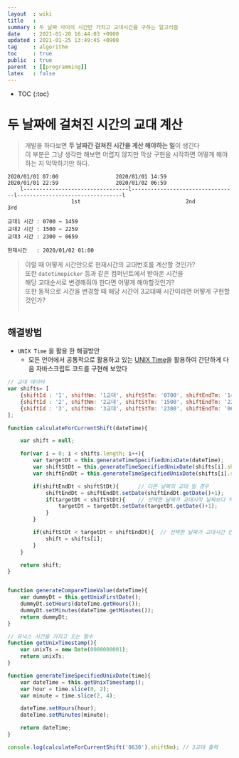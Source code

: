```yaml
---
layout  : wiki
title   : 
summary : 두 날짜 사이의 시간만 가지고 교대시간을 구하는 알고리즘
date    : 2021-01-20 16:44:03 +0900
updated : 2021-01-25 13:49:45 +0900
tag     : algorithm
toc     : true
public  : true
parent  : [[programming]]
latex   : false
---
```

* TOC
{:toc}

# 두 날짜에 걸쳐진 시간의 교대 계산


> 개발을 하다보면 **두 날짜간 걸쳐진 시간을 계산 해야하는 일**이 생긴다 <br>
> 이 부분은 그냥 생각만 해보면 어렵지 않지만 막상 구현을 시작하면 어떻게 해야하는 지 막막하기만 하다.

```
2020/01/01 07:00                  2020/01/01 14:59                  2020/01/01 22:59                  2020/01/02 06:59
    l---------------------------------l---------------------------------l---------------------------------l
                    1st                                 2nd                                3rd
```
```
교대1 시간 : 0700 ~ 1459
교대2 시간 : 1500 ~ 2259
교대3 시간 : 2300 ~ 0659

현재시간   : 2020/01/02 01:00
```

> 이럴 때 어떻게 시간만으로 현재시간의 교대번호를 계산할 것인가?<br>
> 또한 `datetimepicker` 등과 같은 컴퍼넌트에서 받아온 시간을 <br>
> 해당 교대순서로 변경해줘야 한다면 어떻게 해야할것인가?<br>
> 또한 동적으로 시간을 변경할 때 해당 시간이 3교대째 시간이라면 어떻게 구현할 것인가?<br>
><br>


## 해결방법

* `UNIX Time` 을 활용 한 해결방안
  * 모든 언어에서 공통적으로 활용하고 있는 [UNIX Time][unix_wiki_link]을 활용하여 간단하게 다음 자바스크립트 코드를 구현해 보았다

```javascript
// 교대 데이터
var shifts= [
    {shiftId : '1', shiftNm: '1교대', shiftStTm: '0700', shiftEndTm: '1459'},
    {shiftId : '2', shiftNm: '2교대', shiftStTm: '1500', shiftEndTm: '2259'},
    {shiftId : '3', shiftNm: '3교대', shiftStTm: '2300', shiftEndTm: '0659'}
];

function calculateForCurrentShift(dateTime){

    var shift = null;

    for(var i = 0; i < shifts.length; i++){
        var targetDt = this.generateTimeSpecifiedUnixDate(dateTime);
        var shiftStDt = this.generateTimeSpecifiedUnixDate(shifts[i].shiftStTm);
        var shiftEndDt = this.generateTimeSpecifiedUnixDate(shifts[i].shiftEndTm);

        if(shiftEndDt < shiftStDt){      // 다른 날짜의 교대 일 경우
            shiftEndDt = shiftEndDt.setDate(shiftEndDt.getDate()+1);
            if(targetDt < shiftStDt){    // 선택한 날짜가 교대시작 날짜보다 작을경우
                targetDt = targetDt.setDate(targetDt.getDate()+1);
            }
        }

        if(shiftStDt < targetDt < shiftEndDt){  // 선택한 날짜가 교대시간 안에 들어있는지 확인한다
            shift = shifts[i];
        }
    }

    return shift;
}


function generateCompareTimeValue(dateTime){
    var dummyDt = this.getUnixFirstDate();
    dummyDt.setHours(dateTime.getHours());
    dummyDt.setMinutes(dateTime.getMinutes());
    return dummyDt;
}

// 유닉스 시간을 가지고 오는 함수
function getUnixTimestamp(){
    var unixTs = new Date(0000000001);
    return unixTs;
}

function generateTimeSpecifiedUnixDate(time){
    var dateTime = this.getUnixTimestamp();
    var hour = time.slice(0, 2);
    var minute = time.slice(2, 4);

    dateTime.setHours(hour);
    dateTime.setMinutes(minute);

    return dateTime;
}

console.log(calculateForCurrentShift('0630').shiftNm); // 3교대 출력

```




[unix_wiki_link]: https://ko.wikipedia.org/wiki/%EC%9C%A0%EB%8B%89%EC%8A%A4_%EC%8B%9C%EA%B0%84
